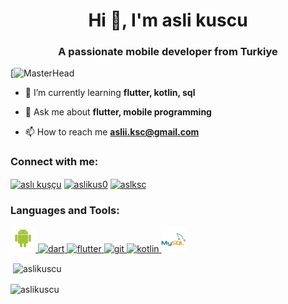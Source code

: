 <h1 align="center">Hi 👋, I'm asli kuscu</h1>
<h3 align="center">A passionate mobile developer from Turkiye</h3>

 [![MasterHead](https://i.pinimg.com/736x/29/86/bf/2986bf2c4fd0b3d0bc4680f4dd9e42fe.jpg)

- 🌱 I’m currently learning **flutter, kotlin, sql**

- 💬 Ask me about **flutter, mobile programming**

- 📫 How to reach me **aslii.ksc@gmail.com**

<h3 align="left">Connect with me:</h3>
<p align="left">
<a href="https://linkedin.com/in/aslı kuşçu" target="blank"><img align="center" src="https://raw.githubusercontent.com/rahuldkjain/github-profile-readme-generator/master/src/images/icons/Social/linked-in-alt.svg" alt="aslı kuşçu" height="30" width="40" /></a>
<a href="https://instagram.com/aslikus0" target="blank"><img align="center" src="https://raw.githubusercontent.com/rahuldkjain/github-profile-readme-generator/master/src/images/icons/Social/instagram.svg" alt="aslikus0" height="30" width="40" /></a>
<a href="https://www.leetcode.com/aslksc" target="blank"><img align="center" src="https://raw.githubusercontent.com/rahuldkjain/github-profile-readme-generator/master/src/images/icons/Social/leet-code.svg" alt="aslksc" height="30" width="40" /></a>
</p>

<h3 align="left">Languages and Tools:</h3>
<p align="left"> <a href="https://developer.android.com" target="_blank" rel="noreferrer"> <img src="https://raw.githubusercontent.com/devicons/devicon/master/icons/android/android-original-wordmark.svg" alt="android" width="40" height="40"/> </a> <a href="https://dart.dev" target="_blank" rel="noreferrer"> <img src="https://www.vectorlogo.zone/logos/dartlang/dartlang-icon.svg" alt="dart" width="40" height="40"/> </a> <a href="https://flutter.dev" target="_blank" rel="noreferrer"> <img src="https://www.vectorlogo.zone/logos/flutterio/flutterio-icon.svg" alt="flutter" width="40" height="40"/> </a> <a href="https://git-scm.com/" target="_blank" rel="noreferrer"> <img src="https://www.vectorlogo.zone/logos/git-scm/git-scm-icon.svg" alt="git" width="40" height="40"/> </a> <a href="https://kotlinlang.org" target="_blank" rel="noreferrer"> <img src="https://www.vectorlogo.zone/logos/kotlinlang/kotlinlang-icon.svg" alt="kotlin" width="40" height="40"/> </a> <a href="https://www.mysql.com/" target="_blank" rel="noreferrer"> <img src="https://raw.githubusercontent.com/devicons/devicon/master/icons/mysql/mysql-original-wordmark.svg" alt="mysql" width="40" height="40"/> </a> </p>

<p>&nbsp;<img align="center" src="https://github-readme-stats.vercel.app/api?username=aslikuscu&show_icons=true&locale=en" alt="aslikuscu" /></p>

<p><img align="center" src="https://github-readme-streak-stats.herokuapp.com/?user=aslikuscu&" alt="aslikuscu" /></p>

